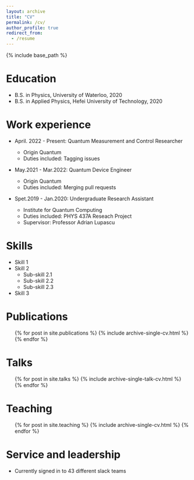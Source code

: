 ```yaml
---
layout: archive
title: "CV"
permalink: /cv/
author_profile: true
redirect_from:
  - /resume
---
```


{% include base_path %}

Education
======
* B.S. in Physics, University of Waterloo, 2020
* B.S. in Applied Physics, Hefei University of Technology, 2020

Work experience
======
* April. 2022 - Present: Quantum Measurement and Control Researcher
  * Origin Quantum
  * Duties included: Tagging issues

* May.2021 - Mar.2022: Quantum Device Engineer
  * Origin Quantum
  * Duties included: Merging pull requests

* Spet.2019 - Jan.2020: Undergraduate Research Assistant
  * Institute for Quantum Computing
  * Duties included: PHYS 437A Reseach Project
  * Supervisor: Professor Adrian Lupascu
  
Skills
======
* Skill 1
* Skill 2
  * Sub-skill 2.1
  * Sub-skill 2.2
  * Sub-skill 2.3
* Skill 3

Publications
======
  <ul>{% for post in site.publications %}
    {% include archive-single-cv.html %}
  {% endfor %}</ul>
  
Talks
======
  <ul>{% for post in site.talks %}
    {% include archive-single-talk-cv.html %}
  {% endfor %}</ul>
  
Teaching
======
  <ul>{% for post in site.teaching %}
    {% include archive-single-cv.html %}
  {% endfor %}</ul>
  
Service and leadership
======
* Currently signed in to 43 different slack teams
